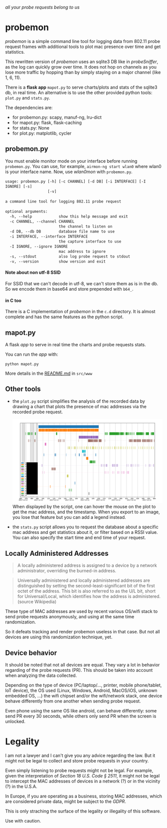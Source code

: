 *all your probe requests belong to us*

# probemon
*probemon* is a simple command line tool for logging data from 802.11 probe request frames with  additional tools to plot mac presence over time and get statistics.

This rewritten version of *probemon* uses an sqlite3 DB like in *probeSniffer*, as the log can quickly grow over time. It does not hop on channels as you lose more traffic by hopping than by simply staying on a major channel (like 1, 6, 11).

There is a **flask app** `mapot.py` to serve charts/plots and stats of the sqlite3 db, in real time. An alternative is to use the other provided python tools: `plot.py` and `stats.py`.

The dependencies are:
* for probemon.py: scapy, manuf-ng, lru-dict
* for mapot.py: flask, flask-caching
* for stats.py: None
* for plot.py: matplotlib, cycler

## probemon.py
You must enable monitor mode on your interface before running `probemon.py`. You can use, for example, `airmon-ng start wlan0` where wlan0 is your interface name. Now, use *wlan0mon* with `probemon.py`.

```
usage: probemon.py [-h] [-c CHANNEL] [-d DB] [-i INTERFACE] [-I IGNORE] [-s]
                   [-v]

a command line tool for logging 802.11 probe request

optional arguments:
  -h, --help            show this help message and exit
  -c CHANNEL, --channel CHANNEL
                        the channel to listen on
  -d DB, --db DB        database file name to use
  -i INTERFACE, --interface INTERFACE
                        the capture interface to use
  -I IGNORE, --ignore IGNORE
                        mac address to ignore
  -s, --stdout          also log probe request to stdout
  -v, --version         show version and exit
```

#### Note about non utf-8 SSID
For SSID that we can't decode in utf-8, we can't store them as is in the db. So we encode them in base64 and store prepended with `b64_`.

#### in C too
There is a C implementation of *probemon* in the `c.d` directory. It is almost complete and has the same features as the python script.

## mapot.py
A flask *app* to serve in real time the charts and probe requests stats.

You can run the *app* with:

    python mapot.py

More details in the [README.md](src/www/README.md) in `src/www`

## Other tools

- the `plot.py` script simplifies the analysis of the recorded data by drawing a chart that plots the presence of
mac addresses via the recorded probe request.

  ![Image of chart plotted with plot.py](screenshots/example.png)
  When displayed by the script, one can hover the mouse on the plot to get the mac address, and the timestamp.
When you export to an image, you lose that feature but you can add a legend instead.


 - the `stats.py` script allows you to request the database about a specific mac address and get statistics about it,
or filter based on a RSSI value. You can also specify the start time and end time of your request.

## Locally Administered Addresses

> A locally administered address is assigned to a device by a network administrator, overriding the burned-in address.

> Universally administered and locally administered addresses are distinguished by setting the second-least-significant bit of the first octet of the address. This bit is also referred to as the U/L bit, short for Universal/Local, which identifies how the address is administered.
(source Wikipedia)

These type of MAC addresses are used by recent various OS/wifi stack to send probe requests anonymously, and using at the same time randomization.

So it defeats tracking and render probemon useless in that case. But not all devices are using this randomization technique, yet.

## Device behavior
It should be noted that not all devices are equal. They vary a lot in behavior regarding of the probe requests (PR). This should be taken into account when analyzing the data collected.

Depending on the type of device (PC/laptop/..., printer, mobile phone/tablet, IoT device), the OS used (Linux, Windows, Android, MacOS/iOS, unknown embedded OS, ...) the wifi chipset and/or the wifi/network stack, one device behave differently from one another when sending probe request.

Even phone using the same OS like android, can behave differently: some send PR every 30 seconds, while others only send PR when the screen is unlocked.

# Legality

I am not a lawyer and I can't give you any advice regarding the law.
But it might not be legal to collect and store probe requests in your country.

Even simply listening to probe requests might not be legal. For example, given the interpretation of *Section 18 U.S. Code § 2511*, it might not be legal to intercept the MAC addresses of devices in a network (?) or in the vicinity (?) in the U.S.A.

In Europe, if you are operating as a business, storing MAC addresses, which are considered private data, might be subject to the *GDPR*.

This is only straching the surface of the legality or illegality of this software.

Use with caution.
